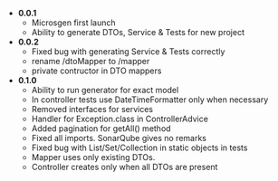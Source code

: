 - **0.0.1**
    - Microsgen first launch
    - Ability to generate DTOs, Service & Tests for new project
- **0.0.2**
    - Fixed bug with generating Service & Tests correctly
    - rename /dtoMapper to /mapper
    - private contructor in DTO mappers
- **0.1.0**
    - Ability to run generator for exact model
    - In controller tests use DateTimeFormatter only when necessary
    - Removed interfaces for services
    - Handler for Exception.class in ControllerAdvice
    - Added pagination for getAll() method
    - Fixed all imports. SonarQube gives no remarks
    - Fixed bug with List/Set/Collection in static objects in tests
    - Mapper uses only existing DTOs. 
    - Controller creates only when all DTOs are present